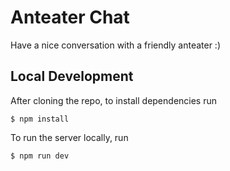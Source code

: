 # Anteater Chat

Have a nice conversation with a friendly anteater :)

## Local Development

After cloning the repo, to install dependencies run

```
$ npm install
```

To run the server locally, run

```
$ npm run dev
```

